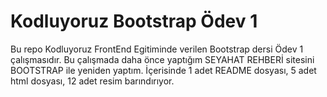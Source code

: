 # Kodluyoruz Bootstrap Ödev 1

Bu repo Kodluyoruz FrontEnd Egitiminde verilen Bootstrap dersi Ödev 1 çalışmasıdır. Bu çalışmada daha önce yaptığım SEYAHAT REHBERİ sitesini BOOTSTRAP ile yeniden yaptım. İçerisinde 1 adet README dosyası, 5 adet html dosyası, 12 adet resim barındırıyor.